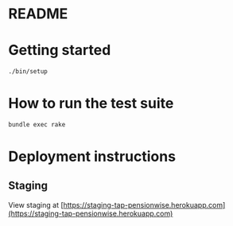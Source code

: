 # README

# Getting started

```bash
./bin/setup
```

# How to run the test suite

```bash
bundle exec rake
```

# Deployment instructions

## Staging

View staging at [https://staging-tap-pensionwise.herokuapp.com](https://staging-tap-pensionwise.herokuapp.com)
